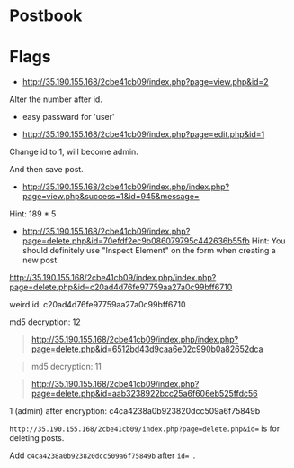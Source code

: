 # Postbook
# Flags
- http://35.190.155.168/2cbe41cb09/index.php?page=view.php&id=2

Alter the number after id.

- easy passward for 'user'

- http://35.190.155.168/2cbe41cb09/index.php?page=edit.php&id=1

Change id to 1, will become admin.

And then save post.

- http://35.190.155.168/2cbe41cb09/index.php/index.php?page=view.php&success=1&id=945&message=

Hint: 189 * 5

- http://35.190.155.168/2cbe41cb09/index.php?page=delete.php&id=70efdf2ec9b086079795c442636b55fb 
Hint: You should definitely use "Inspect Element" on the form when creating a new post

http://35.190.155.168/2cbe41cb09/index.php/index.php?page=delete.php&id=c20ad4d76fe97759aa27a0c99bff6710

weird id: c20ad4d76fe97759aa27a0c99bff6710

md5 decryption: 12

> http://35.190.155.168/2cbe41cb09/index.php/index.php?page=delete.php&id=6512bd43d9caa6e02c990b0a82652dca

> md5 decryption: 11

> http://35.190.155.168/2cbe41cb09/index.php?page=delete.php&id=aab3238922bcc25a6f606eb525ffdc56

1 (admin) after encryption: c4ca4238a0b923820dcc509a6f75849b 

```http://35.190.155.168/2cbe41cb09/index.php?page=delete.php&id=``` is for deleting posts.

Add ```c4ca4238a0b923820dcc509a6f75849b``` after ```id= ```.
